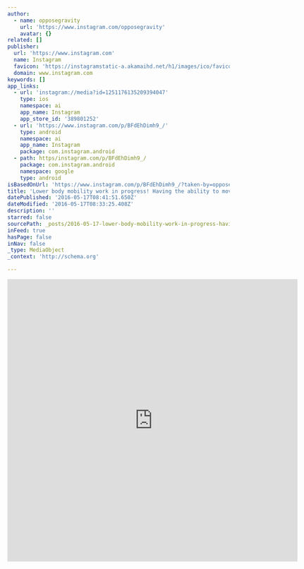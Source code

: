 ```yaml
---
author:
  - name: opposegravity
    url: 'https://www.instagram.com/opposegravity'
    avatar: {}
related: []
publisher:
  url: 'https://www.instagram.com'
  name: Instagram
  favicon: 'https://instagramstatic-a.akamaihd.net/h1/images/ico/favicon.ico/dfa85bb1fd63.ico'
  domain: www.instagram.com
keywords: []
app_links:
  - url: 'instagram://media?id=1251176135209394047'
    type: ios
    namespace: ai
    app_name: Instagram
    app_store_id: '389801252'
  - url: 'https://www.instagram.com/p/BFdEhDimh9_/'
    type: android
    namespace: ai
    app_name: Instagram
    package: com.instagram.android
  - path: https/instagram.com/p/BFdEhDimh9_/
    package: com.instagram.android
    namespace: google
    type: android
isBasedOnUrl: 'https://www.instagram.com/p/BFdEhDimh9_/?taken-by=opposegravity'
title: 'Lower body mobility work in progress! Having the ability to move without the use of my hands from a sitting position has eluded me for a long time until now. Turn on the sound and listen to life in the jungle! #mobility #pistolsquat #movementculture #fitness #healthylife #igfitness'
datePublished: '2016-05-17T08:41:51.650Z'
dateModified: '2016-05-17T08:33:25.408Z'
description: ''
starred: false
sourcePath: _posts/2016-05-17-lower-body-mobility-work-in-progress-having-the-ability-to.md
inFeed: true
hasPage: false
inNav: false
_type: MediaObject
_context: 'http://schema.org'

---
```

<iframe src="https://cdn.embedly.com/widgets/media.html?src=http%3A%2F%2Fscontent.cdninstagram.com%2Ft50.2886-16%2F13233698_1733633096915530_1123020510_n.mp4&amp;src_secure=1&amp;url=https%3A%2F%2Fwww.instagram.com%2Fp%2FBFdEhDimh9_%2F&amp;image=https%3A%2F%2Fscontent.cdninstagram.com%2Ft51.2885-15%2Fe15%2F13167196_214086872310596_1490909692_n.jpg%3Fig_cache_key%3DMTI1MTE3NjEzNTIwOTM5NDA0Nw%253D%253D.2&amp;key=b7d04c9b404c499eba89ee7072e1c4f7&amp;type=video%2Fmp4&amp;schema=instagram" width="658" height="640" scrolling="no" frameborder="0" allowfullscreen="" style=""></iframe>